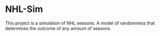# NHL-Sim
This project is a simulation of NHL seasons. A model of randomness that determines the outcome of any amount of seasons.
